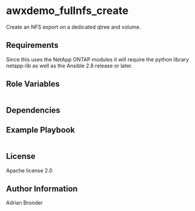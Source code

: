 awxdemo_fullnfs_create
=========
Create an NFS export on a dedicated qtree and volume.


Requirements
------------
Since this uses the NetApp ONTAP modules it will require the python library netapp-lib as well as the Ansible 2.8 release or later.


Role Variables
--------------
```
```


Dependencies
------------


Example Playbook
----------------
```
```


License
-------
Apache license 2.0


Author Information
------------------
Adrian Bronder
